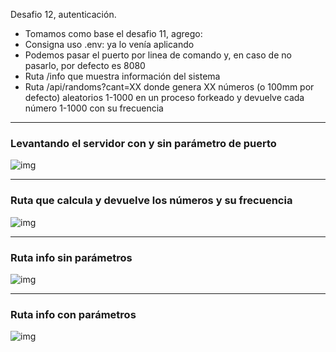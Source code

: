 Desafio 12, autenticación.
* Tomamos como base el desafio 11, agrego:
* Consigna uso .env: ya lo venía aplicando
* Podemos pasar el puerto por linea de comando y, en caso de no pasarlo, por defecto es 8080
* Ruta /info que muestra información del sistema
* Ruta /api/randoms?cant=XX donde genera XX números (o 100mm por defecto) aleatorios 1-1000 en un proceso forkeado y devuelve cada número 1-1000 con su frecuencia

----------------------------------------------
### Levantando el servidor con y sin parámetro de puerto

![img](https://imgur.com/OlzM5ic.jpg)

----------------------------------------------

### Ruta que calcula y devuelve los números y su frecuencia

![img](https://imgur.com/h3KS6oJ.jpg)

----------------------------------------------

### Ruta info sin parámetros

![img](https://imgur.com/PADxQKS.jpg)

----------------------------------------------

### Ruta info con parámetros

![img](https://imgur.com/pLL3kH3.jpg)